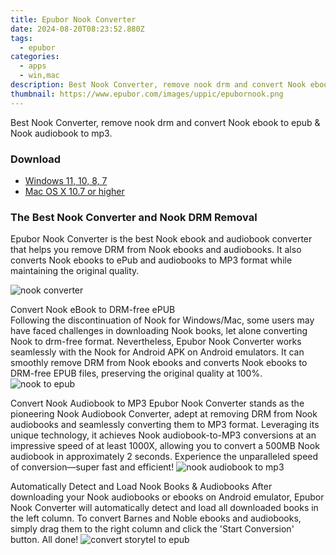 ```yaml
---
title: Epubor Nook Converter
date: 2024-08-20T08:23:52.880Z
tags: 
  - epubor
categories: 
  - apps
  - win,mac
description: Best Nook Converter, remove nook drm and convert Nook ebook to epub & Nook audiobook to mp3.
thumbnail: https://www.epubor.com/images/uppic/epubornook.png
---
```


Best Nook Converter, remove nook drm and convert Nook ebook to epub & Nook audiobook to mp3.


### Download

- [Windows 11, 10, 8, 7](https://secure.2checkout.com/order/checkout.php?QTY=1&AFFILIATE=108875&CART=1&CARD=2&DESIGN_TYPE=2&CURRENCY=USD&ORDERSTYLE=nLWooJa5iLg=&PAY_TYPE=PAYPAL&PRODS=43365785&OPTIONS43365785=LicenseALife)
- [Mac OS X 10.7 or higher](https://secure.2checkout.com/order/checkout.php?QTY=1&AFFILIATE=108875&CART=1&CARD=2&DESIGN_TYPE=2&CURRENCY=USD&ORDERSTYLE=nLWooJa5iLg=&PAY_TYPE=PAYPAL&PRODS=43365820&OPTIONS43365820=LicenseALife)

### The Best Nook Converter and Nook DRM Removal

Epubor Nook Converter is the best Nook ebook and audiobook converter that helps you remove DRM from Nook ebooks and audiobooks. It also converts Nook ebooks to ePub and audiobooks to MP3 format while maintaining the original quality.

![nook converter](https://www.epubor.com/images/uppic/nook-converter-main-interface.png)

Convert Nook eBook to DRM-free ePUB  
Following the discontinuation of Nook for Windows/Mac, some users may have faced challenges in downloading Nook books, let alone converting Nook to drm-free format. Nevertheless, Epubor Nook Converter works seamlessly with the Nook for Android APK on Android emulators. It can smoothly remove DRM from Nook ebooks and converts Nook ebooks to DRM-free EPUB files, preserving the original quality at 100%. ![nook to epub](https://www.epubor.com/images/uppic/nook-ebook-to-drm-free-epub.png)

Convert Nook Audiobook to MP3 Epubor Nook Converter stands as the pioneering Nook Audiobook Converter, adept at removing DRM from Nook audiobooks and seamlessly converting them to MP3 format. Leveraging its unique technology, it achieves Nook audiobook-to-MP3 conversions at an impressive speed of at least 1000X, allowing you to convert a 500MB Nook audiobook in approximately 2 seconds. Experience the unparalleled speed of conversion—super fast and efficient! ![nook audiobook to mp3](https://www.epubor.com/images/uppic/nook-audiobook-to-mp3.png)

Automatically Detect and Load Nook Books & Audiobooks After downloading your Nook audiobooks or ebooks on Android emulator, Epubor Nook Converter will automatically detect and load all downloaded books in the left column. To convert Barnes and Noble ebooks and audiobooks, simply drag them to the right column and click the 'Start Conversion' button. All done! ![convert storytel to epub](https://www.epubor.com/images/uppic/batch-convert-storytel.png)


<ins class="adsbygoogle"
      style="display:block"
      data-ad-client="ca-pub-7571918770474297"
      data-ad-slot="8358498916"
      data-ad-format="auto"
      data-full-width-responsive="true"></ins>